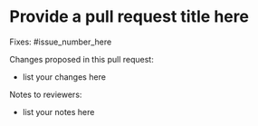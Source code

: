# Provide a pull request title here

Fixes: #issue_number_here

Changes proposed in this pull request:

* list your changes here

Notes to reviewers: 

* list your notes here
